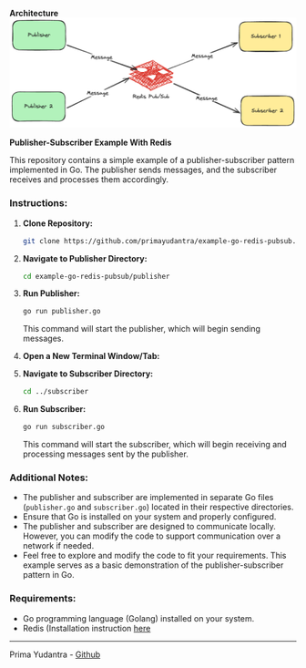 **Architecture**
![image](architecture.png)

**Publisher-Subscriber Example With Redis**

This repository contains a simple example of a publisher-subscriber pattern implemented in Go. The publisher sends messages, and the subscriber receives and processes them accordingly.

### Instructions:

1. **Clone Repository:**
   ```bash
   git clone https://github.com/primayudantra/example-go-redis-pubsub.git
   ```

2. **Navigate to Publisher Directory:**
   ```bash
   cd example-go-redis-pubsub/publisher
   ```

3. **Run Publisher:**
   ```bash
   go run publisher.go
   ```
   This command will start the publisher, which will begin sending messages.

4. **Open a New Terminal Window/Tab:**

5. **Navigate to Subscriber Directory:**
   ```bash
   cd ../subscriber
   ```

6. **Run Subscriber:**
   ```bash
   go run subscriber.go
   ```
   This command will start the subscriber, which will begin receiving and processing messages sent by the publisher.

### Additional Notes:

- The publisher and subscriber are implemented in separate Go files (`publisher.go` and `subscriber.go`) located in their respective directories.
- Ensure that Go is installed on your system and properly configured.
- The publisher and subscriber are designed to communicate locally. However, you can modify the code to support communication over a network if needed.
- Feel free to explore and modify the code to fit your requirements. This example serves as a basic demonstration of the publisher-subscriber pattern in Go.

### Requirements:

- Go programming language (Golang) installed on your system.
- Redis (Installation instruction [here](https://redis.io/docs/latest/operate/oss_and_stack/install/install-redis/)

---
Prima Yudantra - [Github](https://redis.io/docs/latest/operate/oss_and_stack/install/install-redis/)